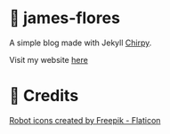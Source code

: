 # 🤖 james-flores

A simple blog made with Jekyll [Chirpy][chirpy].

Visit my website [here][website]

# 📌 Credits

[Robot icons created by Freepik - Flaticon][icon]

[chirpy]: https://github.com/cotes2020/jekyll-theme-chirpy/
[website]: https://jamesflores.dev
[icon]: https://www.flaticon.com/free-icons/robot
